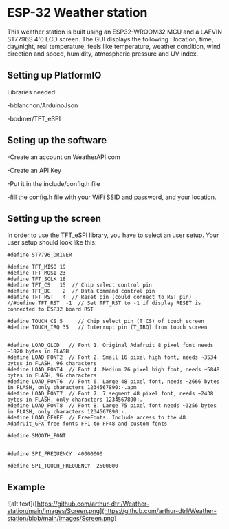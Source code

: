 # ESP-32 Weather station
This weather station is built using an ESP32-WROOM32 MCU and a LAFVIN ST7796S 4'0 LCD screen. The GUI displays the following : location, time, day/night, real temperature, feels like temperature,  weather condition, wind direction and speed, humidity, atmospheric pressure and UV index.

## Setting up PlatformIO
Libraries needed:

-bblanchon/ArduinoJson

-bodmer/TFT_eSPI

## Seting up the software
-Create an account on WeatherAPI.com

-Create an API Key

-Put it in the include/config.h file

-fill the config.h file with your WiFi SSID and password, and your location.

## Setting up the screen
In order to use the TFT_eSPI library, you have to select an user setup.
Your user setup should look like this: 
```
#define ST7796_DRIVER

#define TFT_MISO 19
#define TFT_MOSI 23
#define TFT_SCLK 18
#define TFT_CS   15  // Chip select control pin
#define TFT_DC    2  // Data Command control pin
#define TFT_RST   4  // Reset pin (could connect to RST pin)
//#define TFT_RST  -1  // Set TFT_RST to -1 if display RESET is connected to ESP32 board RST

#define TOUCH_CS 5     // Chip select pin (T_CS) of touch screen
#define TOUCH_IRQ 35   // Interrupt pin (T_IRQ) from touch screen


#define LOAD_GLCD   // Font 1. Original Adafruit 8 pixel font needs ~1820 bytes in FLASH
#define LOAD_FONT2  // Font 2. Small 16 pixel high font, needs ~3534 bytes in FLASH, 96 characters
#define LOAD_FONT4  // Font 4. Medium 26 pixel high font, needs ~5848 bytes in FLASH, 96 characters
#define LOAD_FONT6  // Font 6. Large 48 pixel font, needs ~2666 bytes in FLASH, only characters 1234567890:-.apm
#define LOAD_FONT7  // Font 7. 7 segment 48 pixel font, needs ~2438 bytes in FLASH, only characters 1234567890:.
#define LOAD_FONT8  // Font 8. Large 75 pixel font needs ~3256 bytes in FLASH, only characters 1234567890:-.
#define LOAD_GFXFF  // FreeFonts. Include access to the 48 Adafruit_GFX free fonts FF1 to FF48 and custom fonts

#define SMOOTH_FONT


#define SPI_FREQUENCY  40000000

#define SPI_TOUCH_FREQUENCY  2500000

```
## Example
![alt text]([https://github.com/arthur-dtrl/Weather-station/main/images/Screen.png](https://github.com/arthur-dtrl/Weather-station/blob/main/images/Screen.png)
